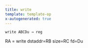 ```yaml
---
title: write
template: template-op
x-autogenerated: true
---
```


`write ABCDu → reg`

RA = write dstaddr=RB size=RC fd=Du
